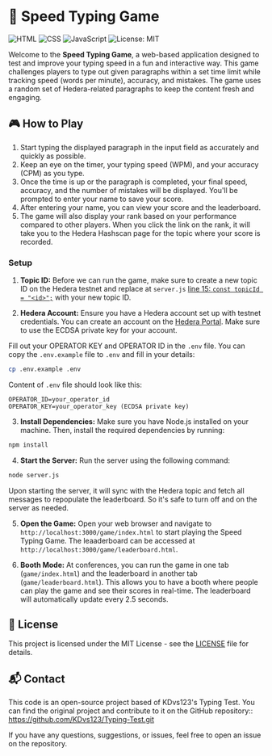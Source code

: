 # 🚀 Speed Typing Game

![HTML](https://img.shields.io/badge/HTML-5-orange)
![CSS](https://img.shields.io/badge/CSS-3-blue)
![JavaScript](https://img.shields.io/badge/JavaScript-ES6-yellow)
![License: MIT](https://img.shields.io/badge/License-MIT-yellow)

Welcome to the **Speed Typing Game**, a web-based application designed to test and improve your typing speed in a fun and interactive way. This game challenges players to type out given paragraphs within a set time limit while tracking speed (words per minute), accuracy, and mistakes. The game uses a random set of Hedera-related paragraphs to keep the content fresh and engaging.

## 🎮 How to Play

1. Start typing the displayed paragraph in the input field as accurately and quickly as possible.
2. Keep an eye on the timer, your typing speed (WPM), and your accuracy (CPM) as you type.
3. Once the time is up or the paragraph is completed, your final speed, accuracy, and the number of mistakes will be displayed. You'll be prompted to enter your name to save your score.
4. After entering your name, you can view your score and the leaderboard.
5. The game will also display your rank based on your performance compared to other players. When you click the link on the rank, it will take you to the Hedera Hashscan page for the topic where your score is recorded.

### Setup

1. **Topic ID:** Before we can run the game, make sure to create a new topic ID on the Hedera testnet and replace at `server.js` [line 15: `const topicId = "<id>";`](https://github.com/michielmulders/hedera-typewriter/blob/main/server.js#L15) with your new topic ID.

2. **Hedera Account:** Ensure you have a Hedera account set up with testnet credentials. You can create an account on the [Hedera Portal](https://portal.hedera.com/). Make sure to use the ECDSA private key for your account.

Fill out your OPERATOR KEY and OPERATOR ID in the `.env` file. You can copy the `.env.example` file to `.env` and fill in your details:

```sh
cp .env.example .env
```

Content of `.env` file should look like this:

```
OPERATOR_ID=your_operator_id
OPERATOR_KEY=your_operator_key (ECDSA private key)
```

3. **Install Dependencies:** Make sure you have Node.js installed on your machine. Then, install the required dependencies by running:

```sh
npm install
```

4. **Start the Server:** Run the server using the following command:

```sh
node server.js
```

Upon starting the server, it will sync with the Hedera topic and fetch all messages to repopulate the leaderboard. So it's safe to turn off and on the server as needed.

5. **Open the Game:** Open your web browser and navigate to `http://localhost:3000/game/index.html` to start playing the Speed Typing Game. The leaaderboard can be accessed at `http://localhost:3000/game/leaderboard.html`.

6. **Booth Mode:** At conferences, you can run the game in one tab (`game/index.html`) and the leaderboard in another tab (`game/leaderboard.html`). This allows you to have a booth where people can play the game and see their scores in real-time. The leaderboard will automatically update every 2.5 seconds.


## 📜 License

This project is licensed under the MIT License - see the [LICENSE](LICENSE) file for details.

## 📬 Contact

This code is an open-source project based of KDvs123's Typing Test. You can find the original project and contribute to it on the GitHub repository:: https://github.com/KDvs123/Typing-Test.git

If you have any questions, suggestions, or issues, feel free to open an issue on the repository.